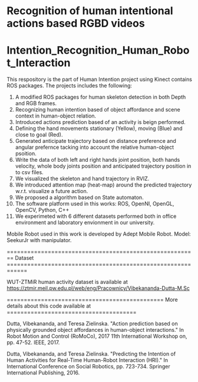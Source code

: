 Recognition of human intentional actions based RGBD videos
=======
# Intention_Recognition_Human_Robot_Interaction
This respository is the part of Human Intention project using Kinect contains ROS packages. The projects includes the following:

1. A modified ROS packages for human skeleton detection in both Depth and RGB frames.
2. Recognizing human intention based of object affordance and scene context in human-object relation.
3. Introduced actions prediction based of an activity is beign performed.
4. Defining the hand movements stationary  (Yellow), moving (Blue) and close to goal (Red).
5. Generated anticipate trajectory based on distance preference and angular prefernce tacking into account the relative human-object psoition.
6. Write the data of both left and right hands joint position, both hands velocity, whole body joints position and anticipated trajectory position in to csv files.
7. We visualized the skeleton and hand trajectory in RVIZ.
8. We introduced attention map (heat-map) around the predicted trajectory w.r.t. visualize a future action.
9. We proposed a algorithm based on State automaton. 
10. The software platform used in this works: ROS, OpenNI, OpenGL, OpenCV, Python, C++
11. We experimeted with 6 different datasets performed both in office environment and laboratory envionment in our university.

Mobile Robot used in this work is developed by Adept Mobile Robot.
Model: SeekurJr with manipulator.

======================================================== Dataset ============================================================

WUT-ZTMiR human activity dataset is available at https://ztmir.meil.pw.edu.pl/web/eng/Pracownicy/Vibekananda-Dutta-M.Sc



============================================== More details about this code available at ======================================

Dutta, Vibekananda, and Teresa Zielinska. "Action prediction based on physically grounded object affordances in human-object interactions." In Robot Motion and Control (RoMoCo), 2017 11th International Workshop on, pp. 47-52. IEEE, 2017.

Dutta, Vibekananda, and Teresa Zielinska. "Predicting the Intention of Human Activities for Real-Time Human-Robot Interaction (HRI)." In International Conference on Social Robotics, pp. 723-734. Springer International Publishing, 2016.
